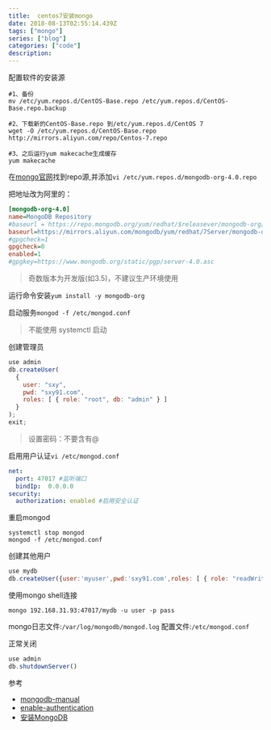 ```yaml
---
title:  centos7安装mongo
date: 2018-08-13T02:55:14.439Z
tags: ["mongo"]
series: ["blog"]
categories: ["code"]
description:
---
```


配置软件的安装源


```shell
#1、备份
mv /etc/yum.repos.d/CentOS-Base.repo /etc/yum.repos.d/CentOS-Base.repo.backup

#2、下载新的CentOS-Base.repo 到/etc/yum.repos.d/CentOS 7
wget -O /etc/yum.repos.d/CentOS-Base.repo http://mirrors.aliyun.com/repo/Centos-7.repo

#3、之后运行yum makecache生成缓存
yum makecache
```

在[mongo官网](https://docs.mongodb.com/manual/tutorial/install-mongodb-on-red-hat/)找到repo源,并添加`vi /etc/yum.repos.d/mongodb-org-4.0.repo`

把地址改为阿里的：
```ini
[mongodb-org-4.0]
name=MongoDB Repository
#baseurl = https://repo.mongodb.org/yum/redhat/$releasever/mongodb-org/4.0/x86_64/ 
baseurl=https://mirrors.aliyun.com/mongodb/yum/redhat/7Server/mongodb-org/4.0/x86_64/
#gpgcheck=1
gpgcheck=0
enabled=1
#gpgkey=https://www.mongodb.org/static/pgp/server-4.0.asc
```
> 奇数版本为开发版(如3.5)，不建议生产环境使用

运行命令安装`yum install -y mongodb-org`


启动服务`mongod -f /etc/mongod.conf`
>不能使用 systemctl 启动


创建管理员
```javascript
use admin
db.createUser(
  {
    user: "sxy",
    pwd: "sxy91.com",
    roles: [ { role: "root", db: "admin" } ]
  }
);
exit;
```
>设置密码：不要含有@

启用用户认证`vi /etc/mongod.conf`
```yaml
net:
  port: 47017 #监听端口
  bindIp:  0.0.0.0
security:
  authorization: enabled #启用安全认证
```


重启mongod
```shell
systemctl stop mongod
mongod -f /etc/mongod.conf
```



创建其他用户
```javascript
use mydb
db.createUser({user:'myuser',pwd:'sxy91.com',roles: [ { role: "readWrite", db: "mydb" }]})
```

使用mongo shell连接
```shell
mongo 192.168.31.93:47017/mydb -u user -p pass
```

mongo日志文件:`/var/log/mongodb/mongod.log`
配置文件:`/etc/mongod.conf`


正常关闭
```javascript
use admin
db.shutdownServer()
```


参考

- [mongodb-manual](https://docs.mongodb.com/manual/tutorial/install-mongodb-on-red-hat/)
- [enable-authentication](https://docs.mongodb.com/manual/tutorial/enable-authentication/)
- [安装MongoDB](http://blog.csdn.net/liaoyundababe/article/details/71303039)